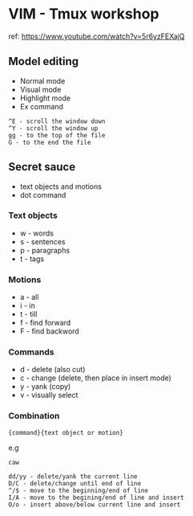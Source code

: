 # VIM - Tmux workshop
ref: https://www.youtube.com/watch?v=5r6yzFEXajQ

## Model editing
- Normal mode
- Visual mode
- Highlight mode
- Ex command

```
^E - scroll the window down
^Y - scroll the window up
gg - to the top of the file
G - to the end the file
```

## Secret sauce
- text objects and motions
- dot command

### Text objects
- w - words
- s - sentences
- p - paragraphs
- t - tags

### Motions
- a - all
- i - in
- t - till
- f - find forward
- F - find backword  

### Commands

- d - delete (also cut)
- c - change (delete, then place in insert mode)
- y - yank (copy)
- v - visually select

### Combination
```
{command}{text object or motion}
```
e.g
```
caw
```

```
dd/yy - delete/yank the current line
D/C - delete/change until end of line
^/$ - move to the beginning/end of line
I/A - move to the begining/end of line and insert
O/o - insert above/below current line and insert 
```